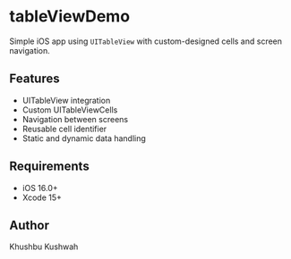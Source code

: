 # tableViewDemo

Simple iOS app using `UITableView` with custom-designed cells and screen navigation.

## Features
- UITableView integration
- Custom UITableViewCells
- Navigation between screens
- Reusable cell identifier
- Static and dynamic data handling

## Requirements
- iOS 16.0+
- Xcode 15+

## Author
Khushbu Kushwah

